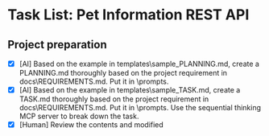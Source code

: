 # Task List: Pet Information REST API

## Project preparation

- [x]  [AI] Based on the example in templates\sample_PLANNING.md, create a PLANNING.md thoroughly based on the project requirement in docs\REQUIREMENTS.md. Put it in \prompts.
- [x]  [AI] Based on the example in templates\sample_TASK.md, create a TASK.md thoroughly based on the project requirement in docs\REQUIREMENTS.md. Put it in \prompts. Use the sequential thinking MCP server to break down the task.
- [x]  [Human] Review the contents and modified

